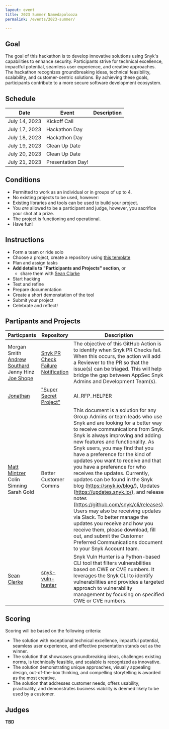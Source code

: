 ```yaml
---
layout: event
title: 2023 Summer Namedapolooza
permalink: /events/2023-summer/

---
```


## Goal
The goal of this hackathon is to develop innovative solutions using Snyk's capabilities to enhance security. Participants strive for technical excellence, impactful potential, seamless user experience, and creative approaches. The hackathon recognizes groundbreaking ideas, technical feasibility, scalability, and customer-centric solutions. By achieving these goals, participants contribute to a more secure software development ecosystem.

## Schedule

| Date | Event | Description |
|------|-------|-------------|
| July 14, 2023 | Kickoff Call |  |
| July 17, 2023 | Hackathon Day ||
| July 18, 2023 | Hackathon Day ||
| July 19, 2023 | Clean Up Date ||
| July 20, 2023 | Clean Up Date ||
| July 21, 2023 | Presentation Day!||

## Conditions
* Permitted to work as an individual or in groups of up to 4. 
* No existing projects to be used, however:
 * Existing libraries and tools can be used to build your project.
* You _are_ allowed to be a participant and judge, however, you sacrifice your shot at a prize.
* The project is functioning and operational. 
* Have fun!

## Instructions
* Form a team or ride solo
* Choose a project, create a repository using [this template](https://github.com/Seanland/namedapolooza-2023-summer-template)
* Plan and assign tasks
* __Add details to "Participants and Projects" section__, or
  * share them with [Sean Clarke](https://github.com/Seanland)
* Start hacking
* Test and refine
* Prepare documentation
* Create a short demonstation of the tool
* Submit your project
* Celebrate and reflect!

## Partipants and Projects

| Particpants | Repository | Description |
| --------------- | --------------- | --------------- |
| Morgan Smith  [Andrew Southard](https://github.com/andrewsouthard1)  Jenny Hinz<br />[Joe Shope](https://github.com/joeshope) | [Snyk PR Check Failure Notification](https://github.com/joeshope/namedapolooza-2023-summer) | The objective of this GitHub Action is to identify when Snyk PR Checks fail. When this occurs, the action will add a Reviewer to the PR so that the issue(s) can be triaged. This will help bridge the gap between AppSec Snyk Admins and Development Team(s). |
| [Jonathan](https://github.com/jonathanatsnyk) | ["Super Secret Project"](https://github.com/jonathanatsnyk/namedapolooza-2023-summer-template) | AI_RFP_HELPER |
| [Matt Mintzer](https://github.com/mattatsnyk)<br />Colin Simning<br />Sarah Gold | Better Customer Comms | This document is a solution for any Group Admins or team leads who use Snyk and are looking for a better way to receive communications from Snyk.<br />Snyk is always improving and adding new features and functionality. As Snyk users, you may find that you have a preference for the kind of updates you want to receive and that you have a preference for who receives the updates. Currently, updates can be found in the Snyk blog (https://snyk.io/blog/), Updates (https://updates.snyk.io/), and release notes (https://github.com/snyk/cli/releases). Users may also be receiving updates via Slack. To better manage the updates you receive and how you receive them, please download, fill out, and submit the Customer Preferred Communications document to your Snyk Account team. |
| [Sean Clarke](https://github.com/Seanland) | [snyk-vuln-hunter](https://github.com/Seanland/snyk-vuln-hunter)  | Snyk Vuln Hunter is a Python-based CLI tool that filters vulnerabilities based on CWE or CVE numbers. It leverages the Snyk CLI to identify vulnerabilities and provides a targeted approach to vulnerability management by focusing on specified CWE or CVE numbers. |

## Scoring
Scoring will be based on the following criteria:
- The solution with exceptional technical excellence, impactful potential, seamless user experience, and effective presentation stands out as the winner.
- The solution that showcases groundbreaking ideas, challenges existing norms, is technically feasible, and scalable is recognized as innovative.
- The solution demonstrating unique approaches, visually appealing design, out-of-the-box thinking, and compelling storytelling is awarded as the most creative.
- The solution that addresses customer needs, offers usability, practicality, and demonstrates business viability is deemed likely to be used by a customer.

## Judges
__TBD__
